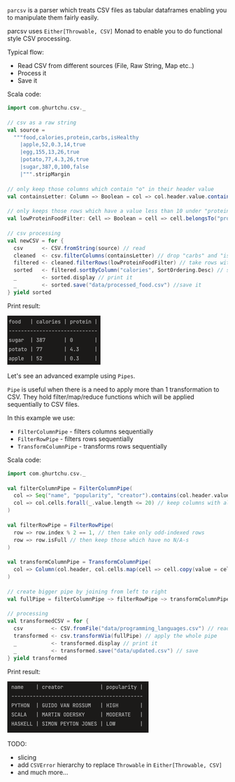 `parcsv` is a parser which treats CSV files as tabular dataframes enabling you to manipulate them fairly easily.

parcsv uses `Either[Throwable, CSV]` Monad to enable you to do functional style CSV processing.

Typical flow:
 - Read CSV from different sources (File, Raw String, Map etc..)
 - Process it
 - Save it

Scala code:

```scala
import com.ghurtchu.csv._

// csv as a raw string
val source =
  """food,calories,protein,carbs,isHealthy
    |apple,52,0.3,14,true
    |egg,155,13,26,true
    |potato,77,4.3,26,true
    |sugar,387,0,100,false
    |""".stripMargin

// only keep those columns which contain "o" in their header value
val containsLetter: Column => Boolean = col => col.header.value.contains("o")

// only keeps those rows which have a value less than 10 under "protein" header
val lowProteinFoodFilter: Cell => Boolean = cell => cell.belongsTo("protein") && cell.numericValue <= 10

// csv processing
val newCSV = for {
  csv      <- CSV.fromString(source) // read
  cleaned  <- csv.filterColumns(containsLetter) // drop "carbs" and "isHealthy"
  filtered <- cleaned.filterRows(lowProteinFoodFilter) // take rows with "protein" value less than 10
  sorted   <- filtered.sortByColumn("calories", SortOrdering.Desc) // sort by "calories" in descending numeric order
  _        <- sorted.display // print it
  _        <- sorted.save("data/processed_food.csv") //save it
} yield sorted
```

Print result:

![My Image](screenshot_food.png)

Let's see an advanced example using `Pipes`.

`Pipe` is useful when there is a need to apply more than 1 transformation to CSV. 
They hold filter/map/reduce functions which will be applied sequentially to CSV files.

In this example we use:

- `FilterColumnPipe` - filters columns sequentially
- `FilterRowPipe` - filters rows sequentially
- `TransformColumnPipe` - transforms rows sequentially

Scala code:

```scala
import com.ghurtchu.csv._

val filterColumnPipe = FilterColumnPipe(
  col => Seq("name", "popularity", "creator").contains(col.header.value), // choose columns by names
  col => col.cells.forall(_.value.length <= 20) // keep columns with all values shorter than 20 characters
)

val filterRowPipe = FilterRowPipe(
  row => row.index % 2 == 1, // then take only odd-indexed rows
  row => row.isFull // then keep those which have no N/A-s
)

val transformColumnPipe = TransformColumnPipe(
  col => Column(col.header, col.cells.map(cell => cell.copy(value = cell.value.toUpperCase))) // make all values uppercase
)

// create bigger pipe by joining from left to right
val fullPipe = filterColumnPipe ~> filterRowPipe ~> transformColumnPipe

// processing
val transformedCSV = for {
  csv         <- CSV.fromFile("data/programming_languages.csv") // read
  transformed <- csv.transformVia(fullPipe) // apply the whole pipe
  _           <- transformed.display // print it 
  _           <- transformed.save("data/updated.csv") // save
} yield transformed

```

Print result:

![My Image](screenshot_languages.png)


TODO:
 - slicing
 - add `CSVError` hierarchy to replace `Throwable` in `Either[Throwable, CSV]`
 - and much more...
